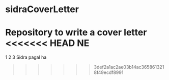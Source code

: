 # sidraCoverLetter
Repository to write a cover letter
<<<<<<< HEAD
NE
=======
1
2
3
Sidra pagal ha
>>>>>>> 3def2a1ac2ae03b14ac3658613218f49ecdf8991
